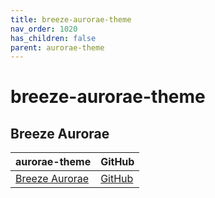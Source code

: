 ```yaml
---
title: breeze-aurorae-theme
nav_order: 1020
has_children: false
parent: aurorae-theme
---
```



# breeze-aurorae-theme


## Breeze Aurorae

| aurorae-theme | GitHub |
| --- | --- |
| [Breeze Aurorae](https://store.kde.org/p/1461072/) | [GitHub](https://github.com/doncsugar/Genome-Spectrum/tree/master/auroraeThemes/BreezeAurorae) |
